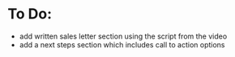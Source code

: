 # To Do:
- add written sales letter section using the script from the video
- add a next steps section which includes call to action options